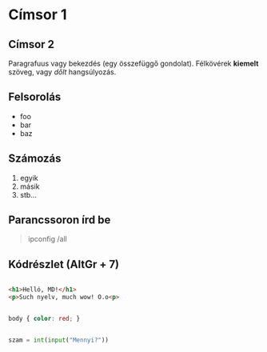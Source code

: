 # Címsor 1
## Címsor 2

Paragrafuus vagy bekezdés (egy összefüggő gondolat). Félkövérek **kiemelt** szöveg, vagy *dőlt* hangsúlyozás.

## Felsorolás

- foo
- bar
- baz

## Számozás

1. egyik
1. másik
1. stb...

## Parancssoron írd be

> ipconfig /all

## Kódrészlet (AltGr + 7)

```html

<h1>Helló, MD!</h1>
<p>Such nyelv, much wow! O.o<p>

```

```css

body { color: red; }

```

```python

szam = int(input("Mennyi?"))

```